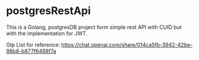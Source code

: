 # postgresRestApi
This is a Golang, postgresDB project form simple rest API with CUID but with the implementation for JWT.

Gtp List for reference:
https://chat.openai.com/share/014ca5fb-3942-42be-98b8-b877f6488f7a
